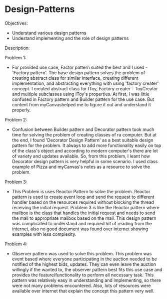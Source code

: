 <h1>Design-Patterns</h1>

Objectives:
 - Understand various design patterns 
 - Undestand implementing and the role of design patterns


Description:

 Problem 1:
  - For provided use case, Factor pattern suited the best and I used - 'Factory pattern'. The base design pattern solves the problem of creating abstract class for similar interface, creating different implementation, and abstracting everything with using 'factory creater' concept. I created abstract class for IToy, Factory creater - ToyCreator and multiple subclasses using IToy's properties. At first, I was little confused in Factory pattern and Builder pattern for the use case. But content from myCanvashelped me to figure it out and understand it properly.
    
Problem 2:
- Confusion between Builder pattern and Decorator pattern took much time for solving the problem of creating classes of ra computer. But at the end, I found 'Decorator Design Pattern' as a best suitable design pattern for the problem. It always to add more functionality easily on top of the class's object and according to modern computer's there are lot of variety and updates available. So, from this problem, I leant how Decorator design pattern is very helpful in some scenario. I used class example of Pizza and myCanvas's notes as a resource to solve the problem.

Problem 3:
- This Problem is uses Reactor Pattern to solve the problem. Reactor pattern is used to create event loop and send the request to different handler based on the resources required without blocking the thread receiving the initial request. Problem 3 is like the Reactor pattern where mailbox is the class that handles the initial request and needs to send the mail to appropriate mailbox based on the mail. This design pattern was complicated to understand and required lot of reading from the internet, also no good document was found over internet showing examples with less complexity.

Problem 4:
- Observer pattern was used to solve this problem. This problem was event based where everyone participating in the auction needed to be notified of the highest bids, updates. They can even leave the auction willingly if the wanted to, the observer pattern best fits this use case and provides the feature/functionality to perform all necessary task. This pattern was relatively easy in understanding and implementing, so there were not many problems encountered. Also, lots of resources were available over internet that explain the concept this pattern very well.
